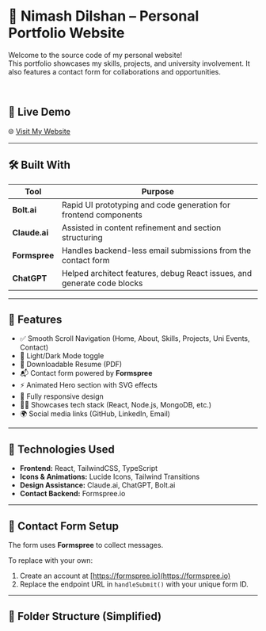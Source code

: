 # 💼 Nimash Dilshan – Personal Portfolio Website

Welcome to the source code of my personal website!  
This portfolio showcases my skills, projects, and university involvement. It also features a contact form for collaborations and opportunities.

<br>

## 🚀 Live Demo
🌐 [Visit My Website](https://your-live-link-here.com)

---

## 🛠️ Built With

| Tool        | Purpose                                                                 |
|-------------|-------------------------------------------------------------------------|
| **Bolt.ai** | Rapid UI prototyping and code generation for frontend components        |
| **Claude.ai** | Assisted in content refinement and section structuring                |
| **Formspree** | Handles backend-less email submissions from the contact form          |
| **ChatGPT** | Helped architect features, debug React issues, and generate code blocks |

---

## 📁 Features

- ✅ Smooth Scroll Navigation (Home, About, Skills, Projects, Uni Events, Contact)
- 🎨 Light/Dark Mode toggle
- 📄 Downloadable Resume (PDF)
- 📬 Contact form powered by **Formspree**
- ⚡ Animated Hero section with SVG effects
- 🔧 Fully responsive design
- 👨‍💻 Showcases tech stack (React, Node.js, MongoDB, etc.)
- 🌍 Social media links (GitHub, LinkedIn, Email)

---

## 🧰 Technologies Used

- **Frontend:** React, TailwindCSS, TypeScript
- **Icons & Animations:** Lucide Icons, Tailwind Transitions
- **Design Assistance:** Claude.ai, ChatGPT, Bolt.ai
- **Contact Backend:** Formspree.io

---

## 📨 Contact Form Setup

The form uses **Formspree** to collect messages.

To replace with your own:
1. Create an account at [https://formspree.io](https://formspree.io)
2. Replace the endpoint URL in `handleSubmit()` with your unique form ID.

---

## 📁 Folder Structure (Simplified)

